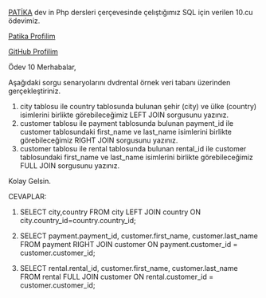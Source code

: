 [PATİKA](https://app.patika.dev/) dev in Php dersleri çerçevesinde çelıştığımız SQL için verilen 10.cu ödevimiz.

[Patika Profilim](https://app.patika.dev/sibgat)

[GitHub Profilim](https://github.com/Sibgatullahsanli)

Ödev 10
Merhabalar,


Aşağıdaki sorgu senaryolarını dvdrental örnek veri tabanı üzerinden gerçekleştiriniz.

1. city tablosu ile country tablosunda bulunan şehir (city) ve ülke (country) isimlerini birlikte görebileceğimiz LEFT JOIN sorgusunu yazınız.
2. customer tablosu ile payment tablosunda bulunan payment_id ile customer tablosundaki first_name ve last_name isimlerini birlikte görebileceğimiz RIGHT JOIN sorgusunu yazınız.
3. customer tablosu ile rental tablosunda bulunan rental_id ile customer tablosundaki first_name ve last_name isimlerini birlikte görebileceğimiz FULL JOIN sorgusunu yazınız.

Kolay Gelsin.

CEVAPLAR:

1. SELECT city,country FROM city 
LEFT JOIN country ON city.country_id=country.country_id;

2. SELECT payment.payment_id, customer.first_name, customer.last_name FROM payment
RIGHT JOIN customer ON payment.customer_id = customer.customer_id;

3. SELECT rental.rental_id, customer.first_name, customer.last_name FROM rental
FULL JOIN customer ON rental.customer_id = customer.customer_id;
